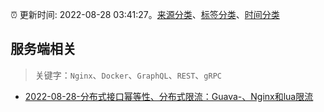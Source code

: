 :alarm_clock: 更新时间: 2022-08-28 03:41:27。[来源分类](../README.md)、[标签分类](../TAGS.md)、[时间分类](../TIMELINE.md)

## 服务端相关


> 关键字：`Nginx`、`Docker`、`GraphQL`、`REST`、`gRPC`



- [2022-08-28-分布式接口幂等性、分布式限流：Guava-、Nginx和lua限流](https://toutiao.io/k/xqrfbe8) 